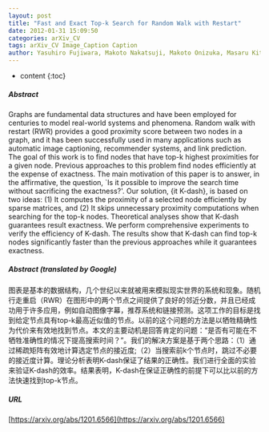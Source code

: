 ```yaml
---
layout: post
title: "Fast and Exact Top-k Search for Random Walk with Restart"
date: 2012-01-31 15:09:50
categories: arXiv_CV
tags: arXiv_CV Image_Caption Caption
author: Yasuhiro Fujiwara, Makoto Nakatsuji, Makoto Onizuka, Masaru Kitsuregawa
---
```


* content
{:toc}

##### Abstract
Graphs are fundamental data structures and have been employed for centuries to model real-world systems and phenomena. Random walk with restart (RWR) provides a good proximity score between two nodes in a graph, and it has been successfully used in many applications such as automatic image captioning, recommender systems, and link prediction. The goal of this work is to find nodes that have top-k highest proximities for a given node. Previous approaches to this problem find nodes efficiently at the expense of exactness. The main motivation of this paper is to answer, in the affirmative, the question, `Is it possible to improve the search time without sacrificing the exactness?'. Our solution, {it K-dash}, is based on two ideas: (1) It computes the proximity of a selected node efficiently by sparse matrices, and (2) It skips unnecessary proximity computations when searching for the top-k nodes. Theoretical analyses show that K-dash guarantees result exactness. We perform comprehensive experiments to verify the efficiency of K-dash. The results show that K-dash can find top-k nodes significantly faster than the previous approaches while it guarantees exactness.

##### Abstract (translated by Google)
图表是基本的数据结构，几个世纪以来就被用来模拟现实世界的系统和现象。随机行走重启（RWR）在图形中的两个节点之间提供了良好的邻近分数，并且已经成功用于许多应用，例如自动图像字幕，推荐系统和链接预测。这项工作的目标是找到给定节点具有top-k最高近似值的节点。以前的这个问题的方法是以牺牲精确性为代价来有效地找到节点。本文的主要动机是回答肯定的问题：“是否有可能在不牺牲准确性的情况下提高搜索时间？”。我们的解决方案是基于两个思路：（1）通过稀疏矩阵有效地计算选定节点的接近度;（2）当搜索前k个节点时，跳过不必要的接近度计算。理论分析表明K-dash保证了结果的正确性。我们进行全面的实验来验证K-dash的效率。结果表明，K-dash在保证正确性的前提下可以比以前的方法快速找到top-k节点。

##### URL
[https://arxiv.org/abs/1201.6566](https://arxiv.org/abs/1201.6566)

